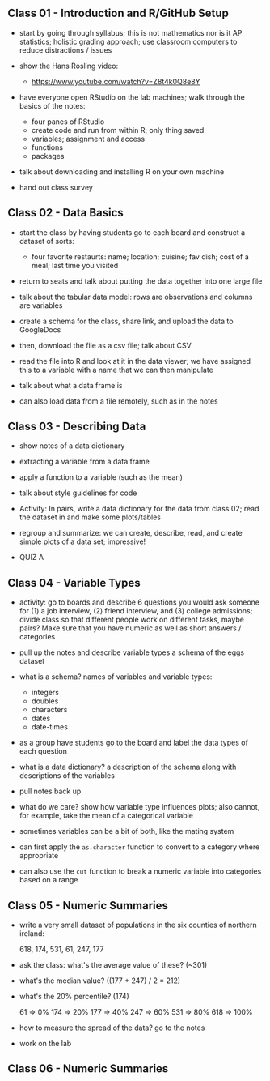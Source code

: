 ## Class 01 - Introduction and R/GitHub Setup

- start by going through syllabus; this is not
mathematics nor is it AP statistics; holistic
grading approach; use classroom computers to
reduce distractions / issues
- show the Hans Rosling video:

   - https://www.youtube.com/watch?v=Z8t4k0Q8e8Y

- have everyone open RStudio on the lab machines;
walk through the basics of the notes:

  - four panes of RStudio
  - create code and run from within R; only thing saved
  - variables; assignment and access
  - functions
  - packages

- talk about downloading and installing R on
your own machine
- hand out class survey

## Class 02 - Data Basics

- start the class by having students go to each board
and construct a dataset of sorts:

  - four favorite restaurts: name; location; cuisine;
    fav dish; cost of a meal; last time you visited

- return to seats and talk about putting the data
together into one large file
- talk about the tabular data model: rows are observations
and columns are variables
- create a schema for the class, share link, and upload the
data to GoogleDocs
- then, download the file as a csv file; talk about CSV
- read the file into R and look at it in the data viewer;
we have assigned this to a variable with a name that we can
then manipulate
- talk about what a data frame is
- can also load data from a file remotely, such as in the
notes

## Class 03 - Describing Data

- show notes of a data dictionary
- extracting a variable from a data frame
- apply a function to a variable (such as the mean)
- talk about style guidelines for code
- Activity: In pairs, write a data dictionary for the data
from class 02; read the dataset in and make some plots/tables
- regroup and summarize: we can create, describe, read, and
create simple plots of a data set; impressive!

- QUIZ A

## Class 04 - Variable Types

- activity: go to boards and describe 6 questions you
would ask someone for (1) a job interview, (2) friend
interview, and (3) college admissions; divide class
so that different people work on different tasks, maybe
pairs? Make sure that you have numeric as well as short
answers / categories
- pull up the notes and describe variable types a schema
of the eggs dataset
- what is a schema? names of variables and variable
types:
  - integers
  - doubles
  - characters
  - dates
  - date-times
- as a group have students go to the board and label the
data types of each question
- what is a data dictionary? a description of the schema
along with descriptions of the variables

- pull notes back up
- what do we care? show how variable type influences plots;
also cannot, for example, take the mean of a categorical variable
- sometimes variables can be a bit of both, like the mating
system
- can first apply the `as.character` function to convert to a
category where appropriate
- can also use the `cut` function to break a numeric variable
into categories based on a range

## Class 05 - Numeric Summaries

- write a very small dataset of populations in the six counties
of northern ireland:

  618, 174, 531, 61, 247, 177

- ask the class: what's the average value of these? (~301)
- what's the median value? ((177 + 247) / 2 = 212)
- what's the 20% percentile? (174)

  61  => 0%
  174 => 20%
  177 => 40%
  247 => 60%
  531 => 80%
  618 => 100%

- how to measure the spread of the data? go to the notes
- work on the lab

## Class 06 - Numeric Summaries


